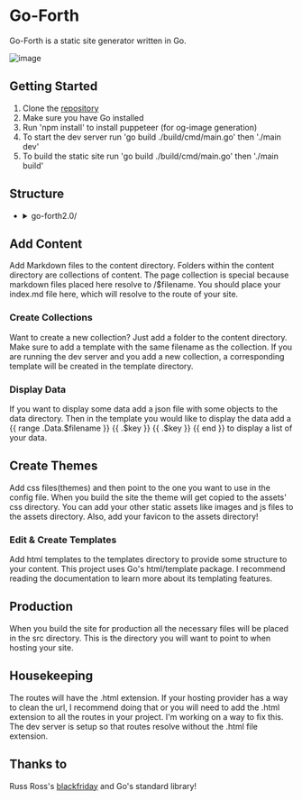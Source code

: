# Go-Forth

Go-Forth is a static site generator written in Go. 

![image](https://github.com/iamseeley/go-forth2.0/assets/104278845/82070d1c-052c-4470-b595-92717d4eb8fd)

## Getting Started

1. Clone the [repository](https://github.com/iamseeley/go-forth2.0)
2. Make sure you have Go installed
3. Run 'npm install' to install puppeteer (for og-image generation)
4. To start the dev server run 'go build ./build/cmd/main.go' then './main dev'
5. To build the static site run 'go build ./build/cmd/main.go' then './main build'

## Structure

<div>
<ul class="structure">
  <li>
    <details>
      <summary>go-forth2.0/</summary>
      <ul>
        <li>
          <details>
            <summary>assets/</summary>
            <ul>
              <li>css/</li>
              <li>images/</li>
              <li>js/</li>
              <li>og-image/</li>
              <li>favicon.ico</li>
            </ul>
          </details>
        </li>
        <li>build stuffs/</li>
        <li>
          <details>
            <summary>content/</summary>
            <ul>
              <li><a href="/">index.md</a></li>
              <li>
                <details>
                  <summary>post/</summary>
                  <ul>
                    <li><a href="/post/post1">post1.md</a></li>
                  </ul>
                </details>
              </li>
            </ul>
          </details>
        </li>
        <li>
          <details>
            <summary>data/</summary>
            <ul>
              <li>data.json</li>
            </ul>
          </details>
        </li>
        <li>src/ (output)</li>
        <li>
          <details>
            <summary>templates/</summary>
            <ul>
              <li>page.html</li>
              <li>og-image.html</li>
              <li>site.html</li>
            </ul>
          </details>
        </li>
        <li>
          <details>
            <summary>themes/</summary>
            <ul>
              <li>default.css</li>
            </ul>
          </details>
        </li>
        <li>config.json</li>
      </ul>
    </details>
  </li>
</ul>
</div>

## Add Content

Add Markdown files to the content directory. Folders within the content directory are collections of content. The page collection is special because markdown files placed here resolve to /$filename. You should place your index.md file here, which will resolve to the route of your site. 

### Create Collections

Want to create a new collection? Just add a folder to the content directory. Make sure to add a template with the same filename as the collection. If you are running the dev server and you add a new collection, a corresponding template will be created in the template directory. 

### Display Data

If you want to display some data add a json file with some objects to the data directory. Then in the template you would like to display the data add a {{ range .Data.$filename }}
                {{ .$key }}
                {{ .$key }}
        {{ end }} to display a list of your data.

## Create Themes

Add css files(themes) and then point to the one you want to use in the config file. When you build the site the theme will get copied to the assets' css directory. You can add your other static assets like images and js files to the assets directory. Also, add your favicon to the assets directory!

### Edit & Create Templates

Add html templates to the templates directory to provide some structure to your content. This project uses Go's html/template package. I recommend reading the documentation to learn more about its templating features.

## Production

When you build the site for production all the necessary files will be placed in the src directory. This is the directory you will want to point to when hosting your site.

## Housekeeping

The routes will have the .html extension. If your hosting provider has a way to clean the url, I recommend doing that or you will need to add the .html extension to all the routes in your project. I'm working on a way to fix this. The dev server is setup so that routes resolve without the .html file extension.

## Thanks to

Russ Ross's [blackfriday](https://github.com/russross/blackfriday) and Go's standard library!
